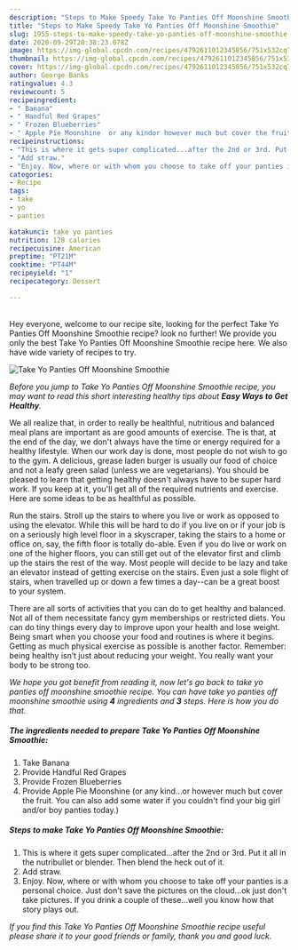 ```yaml
---
description: "Steps to Make Speedy Take Yo Panties Off Moonshine Smoothie"
title: "Steps to Make Speedy Take Yo Panties Off Moonshine Smoothie"
slug: 1955-steps-to-make-speedy-take-yo-panties-off-moonshine-smoothie
date: 2020-09-29T20:38:23.078Z
image: https://img-global.cpcdn.com/recipes/4792611012345856/751x532cq70/take-yo-panties-off-moonshine-smoothie-recipe-main-photo.jpg
thumbnail: https://img-global.cpcdn.com/recipes/4792611012345856/751x532cq70/take-yo-panties-off-moonshine-smoothie-recipe-main-photo.jpg
cover: https://img-global.cpcdn.com/recipes/4792611012345856/751x532cq70/take-yo-panties-off-moonshine-smoothie-recipe-main-photo.jpg
author: George Banks
ratingvalue: 4.3
reviewcount: 5
recipeingredient:
- " Banana"
- " Handful Red Grapes"
- " Frozen Blueberries"
- " Apple Pie Moonshine  or any kindor however much but cover the fruit You can also add some water if you couldnt find your big girl andor boy panties today"
recipeinstructions:
- "This is where it gets super complicated...after the 2nd or 3rd. Put it all in the nutribullet or blender. Then blend the heck out of it."
- "Add straw."
- "Enjoy. Now, where or with whom you choose to take off your panties is a personal choice. Just don&#39;t save the pictures  on the cloud...ok just don&#39;t take pictures. If you drink a couple of these...well you know how that story plays out."
categories:
- Recipe
tags:
- take
- yo
- panties

katakunci: take yo panties 
nutrition: 128 calories
recipecuisine: American
preptime: "PT21M"
cooktime: "PT44M"
recipeyield: "1"
recipecategory: Dessert

---
```

<br>
Hey everyone, welcome to our recipe site, looking for the perfect Take Yo Panties Off Moonshine Smoothie recipe? look no further! We provide you only the best Take Yo Panties Off Moonshine Smoothie recipe here. We also have wide variety of recipes to try.
<br>


![Take Yo Panties Off Moonshine Smoothie](https://img-global.cpcdn.com/recipes/4792611012345856/751x532cq70/take-yo-panties-off-moonshine-smoothie-recipe-main-photo.jpg)

<i>Before you jump to Take Yo Panties Off Moonshine Smoothie recipe, you may want to read this short interesting healthy tips about <strong>Easy Ways to Get Healthy</strong>.</i>

We all realize that, in order to really be healthful, nutritious and balanced meal plans are important as are good amounts of exercise. The  is that, at the end of the day, we don't always have the time or energy required for a healthy lifestyle. When our work day is done, most people do not wish to go to the gym. A delicious, grease laden burger is usually our food of choice and not a leafy green salad (unless we are vegetarians). You should be pleased to learn that getting healthy doesn't always have to be super hard work. If you keep at it, you'll get all of the required nutrients and exercise. Here are some ideas to be as healthful as possible.

Run the stairs. Stroll up the stairs to where you live or work as opposed to using the elevator. While this will be hard to do if you live on or if your job is on a seriously high level floor in a skyscraper, taking the stairs to a home or office on, say, the fifth floor is totally do-able. Even if you do live or work on one of the higher floors, you can still get out of the elevator first and climb up the stairs the rest of the way. Most people will decide to be lazy and take an elevator instead of getting exercise on the stairs. Even just a sole flight of stairs, when travelled up or down a few times a day--can be a great boost to your system. 

There are all sorts of activities that you can do to get healthy and balanced. Not all of them necessitate fancy gym memberships or restricted diets. You can do tiny things every day to improve upon your health and lose weight. Being smart when you choose your food and routines is where it begins. Getting as much physical exercise as possible is another factor. Remember: being healthy isn’t just about reducing your weight. You really want your body to be strong too. 


<i>We hope you got benefit from reading it, now let's go back to take yo panties off moonshine smoothie recipe. You can have take yo panties off moonshine smoothie using <strong>4</strong> ingredients and <strong>3</strong> steps. Here is how you do that.
</i>

##### The ingredients needed to prepare Take Yo Panties Off Moonshine Smoothie:

1. Take  Banana
1. Provide  Handful Red Grapes
1. Provide  Frozen Blueberries
1. Provide  Apple Pie Moonshine  (or any kind...or however much but cover the fruit. You can also add some water if you couldn&#39;t find your big girl and/or boy panties today.)


##### Steps to make Take Yo Panties Off Moonshine Smoothie:

1. This is where it gets super complicated...after the 2nd or 3rd. Put it all in the nutribullet or blender. Then blend the heck out of it.
1. Add straw.
1. Enjoy. Now, where or with whom you choose to take off your panties is a personal choice. Just don&#39;t save the pictures  on the cloud...ok just don&#39;t take pictures. If you drink a couple of these...well you know how that story plays out.


<i>If you find this Take Yo Panties Off Moonshine Smoothie recipe useful please share it to your good friends or family, thank you and good luck.</i>
